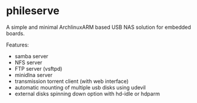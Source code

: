 # phileserve
A simple and minimal ArchlinuxARM based USB NAS solution for embedded boards. 

Features:

- samba server 
- NFS server
- FTP server (vsftpd)
- minidlna server
- transmission torrent client (with web interface)
- automatic mounting of multiple usb disks using udevil
- external disks spinning down option with hd-idle or hdparm
